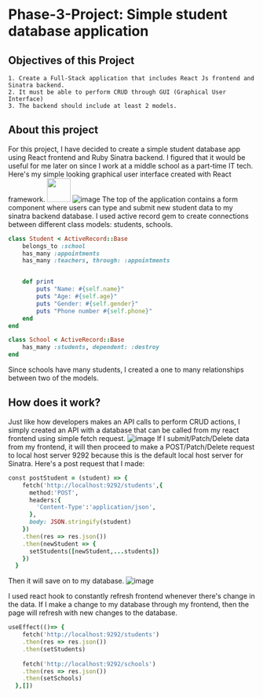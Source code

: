 # Phase-3-Project: Simple student database application
 
 ## Objectives of this Project
    1. Create a Full-Stack application that includes React Js frontend and Sinatra backend.
    2. It must be able to perform CRUD through GUI (Graphical User Interface)
    3. The backend should include at least 2 models.

## About this project
For this project, I have decided to create a simple student database app using React frontend and Ruby Sinatra backend.
I figured that it would be useful for me later on since I work at a middle school as a part-time IT tech.
Here's my simple looking graphical user interface created with React framework.
<img src="https://user-images.githubusercontent.com/64029918/158064332-a01d89a8-c376-400b-b827-bddddc1583a7.png" width="48">
![image](https://user-images.githubusercontent.com/64029918/158064332-a01d89a8-c376-400b-b827-bddddc1583a7.png)
The top of the application contains a form component where users can type and submit new student data to my sinatra backend database.
I used active record gem to create connections between different class models: students, schools.

```Ruby
class Student < ActiveRecord::Base
    belongs_to :school
    has_many :appointments
    has_many :teachers, through: :appointments


    def print 
        puts "Name: #{self.name}"
        puts "Age: #{self.age}"
        puts "Gender: #{self.gender}"
        puts "Phone number #{self.phone}"
    end 
end
```

```Ruby
class School < ActiveRecord::Base
    has_many :students, dependent: :destroy      
end
```

Since schools have many students, I created a one to many relationships between two of the models.

## How does it work?
Just like how developers makes an API calls to perform CRUD actions, I simply created an API with a database that can be called from my react frontend using simple fetch request.
![image](https://user-images.githubusercontent.com/64029918/158064844-fea045f7-87e4-4b5a-849b-49c151971ea7.png)
If I submit/Patch/Delete data from my frontend, it will then proceed to make a POST/Patch/Delete request to local host server 9292 because this is the default local host server for Sinatra.
Here's a post request that I made:
```Ruby
const postStudent = (student) => {
    fetch('http://localhost:9292/students',{
      method:'POST',
      headers:{
        'Content-Type':'application/json',
      },
      body: JSON.stringify(student)
    })
    .then(res => res.json())
    .then(newStudent => {
      setStudents([newStudent,...students])
    })
  }
```
Then it will save on to my database.
![image](https://user-images.githubusercontent.com/64029918/158065240-63184715-3cd7-4f50-a5b4-44ed49699cf8.png)

I used react hook to constantly refresh frontend whenever there's change in the data. If I make a change to my database through my frontend, then the page will refresh with new changes to the database.
```Ruby
useEffect(()=> {
    fetch('http://localhost:9292/students')
    .then(res => res.json())
    .then(setStudents)
    
    fetch('http://localhost:9292/schools')
    .then(res => res.json())
    .then(setSchools)
  },[])
```
